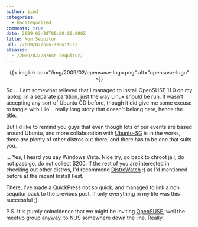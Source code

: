 ```yaml
---
author: iced
categories:
  - Uncategorized
comments: true
date: 2009-02-28T00:00:00.000Z
title: Non Sequitur
url: /2009/02/non-sequitur/
aliases:
  - /2009/02/28/non-sequitur/
---
```


<div align="center">{{< imglink src="/img/2009/02/opensuse-logo.png" alt="opensuse-logo" >}}</div>

So ... I am somewhat relieved that I managed to install OpenSUSE 11.0 on my laptop, in a separate partition, just the way Linux should be run. It wasn't accepting any sort of Ubuntu CD before, though it did give me some excuse to tangle with Lilo... really long story that doesn't belong here, hence the title.

But I'd like to remind you guys that even though lots of our events are based around Ubuntu, and more collaboration with <a href = "//ubuntu.sg/">Ubuntu-SG</a> is in the works, there *are* plenty of other distros out there, and there has to be one that suits you.

... Yes, I heard you say Windows Vista. Nice try, go back to chroot jail; do not pass go, do not collect $200. If the rest of you are interested in checking out other distros, I'd recommend <a href="//distrowatch.org/">DistroWatch</a> :) as I'd mentioned before at the recent Install Fest.

There, I've made a QuickPress not so quick, and managed to link a non sequitur back to the previous post. If only everything in my life was this successful ;)

P.S. It is purely coincidence that we might be inviting <a href="//opensuse.org/">OpenSUSE</a>, well the meetup group anyway, to NUS somewhere down the line. Really.
